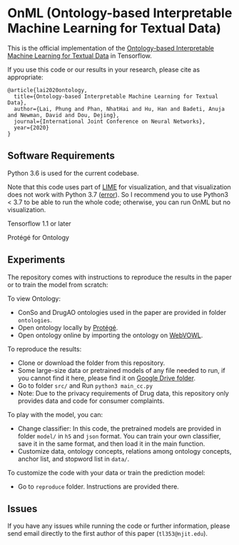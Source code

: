 # OnML (Ontology-based Interpretable Machine Learning for Textual Data)

This is the official implementation of the [Ontology-based Interpretable Machine Learning for Textual Data](https://arxiv.org/pdf/2004.00204.pdf) in Tensorflow.

If you use this code or our results in your research, please cite as appropriate:

```
@article{lai2020ontology,
  title={Ontology-based Interpretable Machine Learning for Textual Data},
  author={Lai, Phung and Phan, NhatHai and Hu, Han and Badeti, Anuja and Newman, David and Dou, Dejing},
  journal={International Joint Conference on Neural Networks},
  year={2020}
}
```


## Software Requirements

Python 3.6 is used for the current codebase.

Note that this code uses part of [LIME](https://github.com/marcotcr/lime) for visualization, and that visualization does not work with Python 3.7  ([error](https://github.com/marcotcr/lime/issues/294)). So I recommend you to use Python3 < 3.7 to be able to run the whole code; otherwise, you can run OnML but no visualization.

Tensorflow 1.1 or later

Protégé for Ontology


## Experiments
The repository comes with instructions to reproduce the results in the paper or to train the model from scratch:

To view Ontology:
+ ConSo and DrugAO ontologies used in the paper are provided in folder `ontologies`.
+ Open ontology locally by [Protégé](https://protege.stanford.edu/products.php).
+ Open ontology online by importing the ontology on [WebVOWL](http://vowl.visualdataweb.org/webvowl.html).

To reproduce the results:
+ Clone or download the folder from this repository.
+ Some large-size data or pretrained models of any file needed to run, if you cannot find it here, please find it on [Google Drive folder](https://drive.google.com/drive/folders/17w6RLR5pTG8BfXN-039YWBMnJWrYGKmK?usp=sharing). 
+ Go to folder `src/` and Run `python3 main_cc.py`
+ Note: Due to the privacy requirements of Drug data, this repository only provides data and code for consumer complaints. 

To play with the model, you can:
+ Change classifier: In this code, the pretrained models are provided in folder `model/` in `h5` and `json` format. You can train your own classifier, save it in the same format, and then load it in the main function.
+ Customize data, ontology concepts, relations among ontology concepts, anchor list, and stopword list in `data/`.

To customize the code with your data or train the prediction model:
+ Go to `reproduce` folder. Instructions are provided there. 

## Issues
If you have any issues while running the code or further information, please send email directly to the first author of this paper (`tl353@njit.edu`). 
